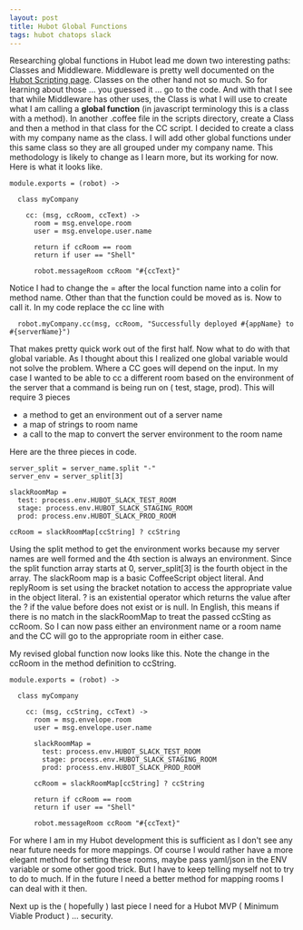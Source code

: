 ```yaml
---
layout: post
title: Hubot Global Functions
tags: hubot chatops slack
---
```


Researching global functions in Hubot lead me down two interesting paths: Classes and Middleware.  Middleware is pretty well documented on the [Hubot Scripting page](https://github.com/github/hubot/blob/master/docs/scripting.md).  Classes on the other hand not so much.   So for learning about those ... you guessed it ... go to the code.  And with that I see that while Middleware has other uses, the Class is what I will use to create what I am calling a **global function** (in javascript terminology this is a class with a method).   In another .coffee file in the scripts directory, create a Class and then a method in that class for the CC script. I decided to create a class with my company name as the class.  I will add other global functions under this same class so they are all grouped under my company name.  This methodology is likely to change as I learn more, but its working for now.  Here is what it looks like.

```
module.exports = (robot) ->

  class myCompany

    cc: (msg, ccRoom, ccText) ->
      room = msg.envelope.room
      user = msg.envelope.user.name

      return if ccRoom == room
      return if user == "Shell"

      robot.messageRoom ccRoom "#{ccText}"
```

Notice I had to change the = after the local function name into a colin for method name.  Other than that the function could be moved as is.   Now to call it.   In my code replace the cc line with

```
  robot.myCompany.cc(msg, ccRoom, "Successfully deployed #{appName} to #{serverName}")
```

That makes pretty quick work out of the first half.   Now what to do with that global variable.  As I thought about this I realized one global variable would not solve the problem.  Where a CC goes will depend on the input.   In my case I wanted to be able to cc a different room based on the environment of the server that a command is being run on ( test, stage, prod).   This will require 3 pieces

* a method to get an environment out of a server name
* a map of strings to room name
* a call to the map to convert the server environment to the room name

Here are the three pieces in code.

```
server_split = server_name.split "-"
server_env = server_split[3]

slackRoomMap =
  test: process.env.HUBOT_SLACK_TEST_ROOM
  stage: process.env.HUBOT_SLACK_STAGING_ROOM
  prod: process.env.HUBOT_SLACK_PROD_ROOM

ccRoom = slackRoomMap[ccString] ? ccString

```

Using the split method to get the environment works because my server names are well formed and the 4th section is always an environment.   Since the split function array starts at 0, server_split[3] is the fourth object in the array.  The slackRoom map is a basic CoffeeScript object literal. And replyRoom is set using the bracket notation to access the appropriate value in the object literal.  ? is an existential operator which returns the value after the ? if the value before does not exist or is null.  In English, this means if there is no match in the slackRoomMap to treat the passed ccSting as ccRoom.  So I can now pass either an environment name or a room name and the CC will go to the appropriate room in either case.

My revised global function now looks like this.   Note the change in the ccRoom in the method definition to ccString.

```
module.exports = (robot) ->

  class myCompany

    cc: (msg, ccString, ccText) ->
      room = msg.envelope.room
      user = msg.envelope.user.name

      slackRoomMap =
        test: process.env.HUBOT_SLACK_TEST_ROOM
        stage: process.env.HUBOT_SLACK_STAGING_ROOM
        prod: process.env.HUBOT_SLACK_PROD_ROOM

      ccRoom = slackRoomMap[ccString] ? ccString

      return if ccRoom == room
      return if user == "Shell"

      robot.messageRoom ccRoom "#{ccText}"
```

For where I am in my Hubot development this is sufficient as I don't see any near future needs for more mappings.   Of course I would rather have a more elegant method for setting these rooms, maybe pass yaml/json in the ENV variable or some other good trick.  But I have to keep telling myself not to try to do to much.  If in the future I need a better method for mapping rooms I can deal with it then.

Next up is the ( hopefully ) last piece I need for a Hubot MVP ( Minimum Viable Product ) ... security.
